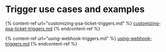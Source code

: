 # Trigger use cases and examples

{% content-ref url="customizing-psa-ticket-triggers.md" %}
[customizing-psa-ticket-triggers.md](customizing-psa-ticket-triggers.md)
{% endcontent-ref %}

{% content-ref url="using-webhook-triggers.md" %}
[using-webhook-triggers.md](using-webhook-triggers.md)
{% endcontent-ref %}
